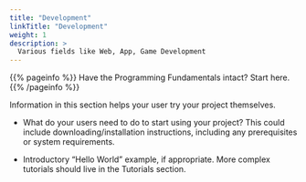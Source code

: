 ```yaml
---
title: "Development"
linkTitle: "Development"
weight: 1
description: >
  Various fields like Web, App, Game Development
---
```


{{% pageinfo %}}
Have the Programming Fundamentals intact? Start here.
{{% /pageinfo %}}

Information in this section helps your user try your project themselves.

* What do your users need to do to start using your project? This could include downloading/installation instructions, including any prerequisites or system requirements.

* Introductory “Hello World” example, if appropriate. More complex tutorials should live in the Tutorials section.
